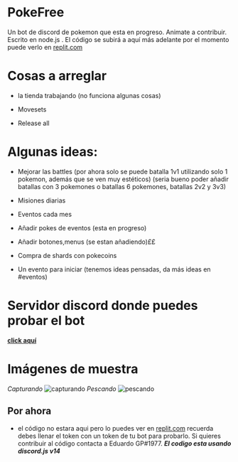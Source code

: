 # PokeFree
Un bot de discord de pokemon que esta en progreso. Animate a contribuir. Escrito en node.js . El código se subirá a aquí más adelante por el momento puede verlo en [replit.com](https://replit.com/@David-EduardoE6/PokeCutie-v6-4#models/spawn.js)

# Cosas a arreglar
- la tienda trabajando (no funciona algunas cosas)

- Movesets 
- Release all


# Algunas ideas:

- Mejorar las battles (por ahora solo se puede batalla 1v1 utilizando solo 1 pokemon, además que se ven muy estéticos) (seria bueno poder añadir batallas con 3 pokemones o batallas 6 pokemones, batallas 2v2 y 3v3) 



- Misiones diarias 



- Eventos cada mes



- Añadir pokes de eventos (esta en progreso)

- Añadir botones,menus (se estan añadiendo)££

- Compra de shards con pokecoins

- Un evento para iniciar (tenemos ideas pensadas, da más ideas en #eventos)

# Servidor discord donde puedes probar el bot
**[click aquí](https://dsc.gg/pokefree)**
# Imágenes de muestra 
_Capturando_
![capturando](https://i.imgur.com/T8p2OaV.png)
_Pescando_
![pescando](https://i.imgur.com/qQoHiSF.png)

## Por ahora
- el código no estara aqui pero lo puedes ver en [replit.com](https://replit.com/@David-EduardoE6/PokeCutie-v6-4#models/spawn.js) recuerda debes llenar el token con un token de tu bot para probarlo. Si quieres contribuir al código contacta a Eduardo GP#1977.
***El codigo esta usando discord.js v14***
